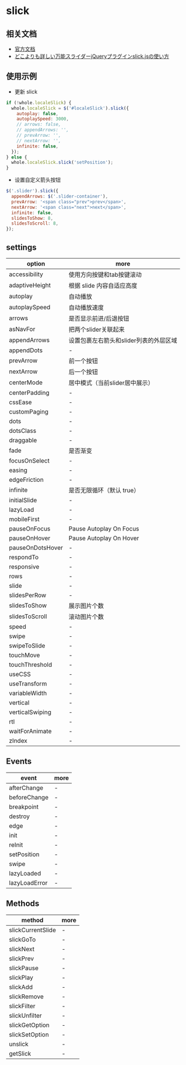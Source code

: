 # slick

## 相关文档

- [官方文档](http://kenwheeler.github.io/slick/)
- [どこよりも詳しい万能スライダーjQueryプラグインslick.jsの使い方](http://ithat.me/2016/10/17/how-to-use-slick-jquery-plugin)

## 使用示例

- 更新 slick

```javascript
if (!whole.localeSlick) {
  whole.localeSlick = $('#localeSlick').slick({
    autoplay: false,
    autoplaySpeed: 3000,
    // arrows: false,
    // appendArrows: '',
    // prevArrow: '',
    // nextArrow: '',
    infinite: false,
  });
} else {
  whole.localeSlick.slick('setPosition');
}
```

- 设置自定义箭头按钮

```javascript
$('.slider').slick({
  appendArrows: $('.slider-container'),
  prevArrow: '<span class="prev">prev</span>',
  nextArrow: '<span class="next">next</span>',
  infinite: false,
  slidesToShow: 8,
  slidesToScroll: 8,
});
```

## settings

| option           | more                    |
|------------------|-------------------------|
| accessibility    | 使用方向按键和tab按键滚动          |
| adaptiveHeight   | 根据 slide 内容自适应高度        |
| autoplay         | 自动播放                    |
| autoplaySpeed    | 自动播放速度                  |
| arrows           | 是否显示前进/后退按钮             |
| asNavFor         | 把两个slider关联起来           |
| appendArrows     | 设置包裹左右箭头和slider列表的外层区域  |
| appendDots       | -                       |
| prevArrow        | 前一个按钮                   |
| nextArrow        | 后一个按钮                   |
| centerMode       | 居中模式（当前slider居中展示）      |
| centerPadding    | -                       |
| cssEase          | -                       |
| customPaging     | -                       |
| dots             | -                       |
| dotsClass        | -                       |
| draggable        | -                       |
| fade             | 是否渐变                    |
| focusOnSelect    | -                       |
| easing           | -                       |
| edgeFriction     | -                       |
| infinite         | 是否无限循环（默认 true）         |
| initialSlide     | -                       |
| lazyLoad         | -                       |
| mobileFirst      | -                       |
| pauseOnFocus     | Pause Autoplay On Focus |
| pauseOnHover     | Pause Autoplay On Hover |
| pauseOnDotsHover | -                       |
| respondTo        | -                       |
| responsive       | -                       |
| rows             | -                       |
| slide            | -                       |
| slidesPerRow     | -                       |
| slidesToShow     | 展示图片个数                  |
| slidesToScroll   | 滚动图片个数                  |
| speed            | -                       |
| swipe            | -                       |
| swipeToSlide     | -                       |
| touchMove        | -                       |
| touchThreshold   | -                       |
| useCSS           | -                       |
| useTransform     | -                       |
| variableWidth    | -                       |
| vertical         | -                       |
| verticalSwiping  | -                       |
| rtl              | -                       |
| waitForAnimate   | -                       |
| zIndex           | -                       |

## Events

| event         | more |
|---------------|------|
| afterChange   | -    |
| beforeChange  | -    |
| breakpoint    | -    |
| destroy       | -    |
| edge          | -    |
| init          | -    |
| reInit        | -    |
| setPosition   | -    |
| swipe         | -    |
| lazyLoaded    | -    |
| lazyLoadError | -    |

## Methods

| method            | more |
|-------------------|------|
| slickCurrentSlide | -    |
| slickGoTo         | -    |
| slickNext         | -    |
| slickPrev         | -    |
| slickPause        | -    |
| slickPlay         | -    |
| slickAdd          | -    |
| slickRemove       | -    |
| slickFilter       | -    |
| slickUnfilter     | -    |
| slickGetOption    | -    |
| slickSetOption    | -    |
| unslick           | -    |
| getSlick          | -    |
